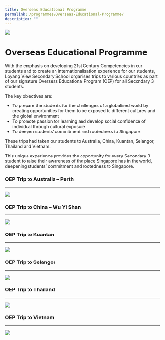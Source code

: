 ```yaml
---
title: Overseas Educational Programme
permalink: /programmes/Overseas-Educational-Programme/
description: ""
---
```


![](/images/Banner.jpg)

Overseas Educational Programme
==============================

With the emphasis on developing 21st Century Competencies in our students and to create an internationalisation experience for our students, Loyang View Secondary School organises trips to various countries as part of our signature Overseas Educational Program (OEP) for all Secondary 3 students.  

The key objectives are:     

*   To prepare the students for the challenges of a globalised world by creating opportunities for them to be exposed to different cultures and the global environment
*   To promote passion for learning and develop social confidence of individual through cultural exposure
*   To deepen students’ commitment and rootedness to Singapore

These trips had taken our students to Australia, China, Kuantan, Selangor, Thailand and Vietnam.

This unique experience provides the opportunity for every Secondary 3 student to raise their awareness of the place Singapore has in the world, deepening students’ commitment and rootedness to Singapore.

### OEP Trip to Australia – Perth
-----------------------------

![](/images/Perth.png)

### OEP Trip to China – Wu Yi Shan
------------------------------

![](/images/China.png)

### OEP Trip to Kuantan
-------------------

![](/images/Kuantan.png)

### OEP Trip to Selangor
--------------------

![](/images/Selangor.png)

### OEP Trip to Thailand
--------------------

![](/images/Thailand.png)

### OEP Trip to Vietnam
-------------------

![](/images/Vietnam.png)